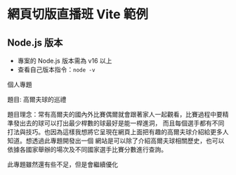 # 網頁切版直播班 Vite 範例

## Node.js 版本
  - 專案的 Node.js 版本需為 v16 以上
  - 查看自己版本指令：`node -v`


個人專題

題目: 高爾夫球的巡禮

題目理念：常有高爾夫的國內外比賽偶爾就會跟著家人一起觀看，比賽過程中要精準發出去的球可以打出最少桿數的球最好是能一桿進洞， 而且每個選手都有不同打法與技巧。也因為這樣我想將它呈現在網頁上面把有趣的高爾夫球介紹給更多人知道。想透過此專題開發出一個 網站是可以除了介紹高爾夫球相關歷史，也可以依據各國家舉辦的場次及不同國家選手比賽分數進行查詢。

此專題雖然還有些不足，但是會繼續優化
